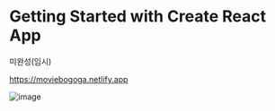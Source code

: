 # Getting Started with Create React App

미완성(임시)

https://moviebogoga.netlify.app

![image](https://user-images.githubusercontent.com/107159871/212931616-1999bb35-ac1d-4d67-9bb3-e7d0f94200dc.png)
